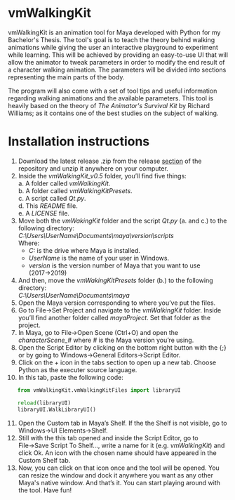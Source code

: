 # vmWalkingKit

vmWalkingKit is an animation tool for Maya developed with Python for my Bachelor's Thesis. The tool's goal is to teach the theory behind walking animations while giving the user an interactive playground to experiment while learning. This will be achieved by providing an easy-to-use UI that will allow the animator to tweak parameters in order to modify the end result of a character walking animation. The parameters will be divided into sections representing the main parts of the body.

The program will also come with a set of tool tips and useful information regarding walking animations and the available parameters. This tool is heavily based on the theory of *The Animator's Survival Kit* by Richard Williams; as it contains one of the best studies on the subject of walking.
 
# Installation instructions

1. Download the latest release .zip from the release [section](https://github.com/nintervik/vmWalkingKit/releases) of the repository and unzip it anywhere on your computer.<br/>
2. Inside the *vmWalkingKit_v0.5* folder, you’ll find five things:<br/>
   a. A folder called *vmWalkingKit*.<br/>
   b. A folder called *vmWalkingKitPresets*.<br/>
   c. A script called *Qt.py*.<br/>
   d. This *README* file.<br/>
   e. A *LICENSE* file.<br/>
3. Move both the *vmWakingKit* folder and the script *Qt.py* (a. and c.) to the following directory:     
*C:\Users\UserName\Documents\maya\version\scripts*<br/>
Where:<br/>
   - *C:* is the drive where Maya is installed.
   - *UserName* is the name of your user in Windows.
   - *version* is the version number of Maya that you want to use (2017→2019)<br/>
4. And then, move the *vmWakingKitPresets* folder (b.) to the following directory:     
*C:\Users\UserName\Documents\maya*<br/>
5. Open the Maya version corresponding to where you’ve put the files.<br/>
6. Go to File→Set Project and navigate to the *vmWalkingKit* folder. Inside you’ll find another folder called *mayaProject*. Set that folder as the project.<br/> 
7. In Maya, go to File→Open Scene (Ctrl+O) and open the *characterScene_#* where *#* is the Maya version you’re using.<br/>
8. Open the Script Editor by clicking on the bottom right button with the {;} or by going to Windows→General Editors→Script Editor.<br/>
9. Click on the + icon in the tabs section to open up a new tab. Choose Python as the executer source language.<br/>
10. In this tab, paste the following code:<br/>     
```python
   from vmWalkingKit.vmWalkingKitFiles import libraryUI

   reload(libraryUI)
   libraryUI.WalkLibraryUI()
```
11. Open the Custom tab in Maya’s Shelf. If the the Shelf is not visible, go to Windows→UI Elements→Shelf.<br/>  
12. Still with the this tab opened and inside the Script Editor, go to File→Save Script To Shelf…, write a name for it (e.g. *vmWalkingKit*) and click Ok. An icon with the chosen name should have appeared in the Custom Shelf tab.<br/>
13. Now, you can click on that icon once and the tool will be opened. You can resize the window and dock it anywhere you want as any other Maya's native window. And that’s it. You can start playing around with the tool. Have fun!<br/> 
